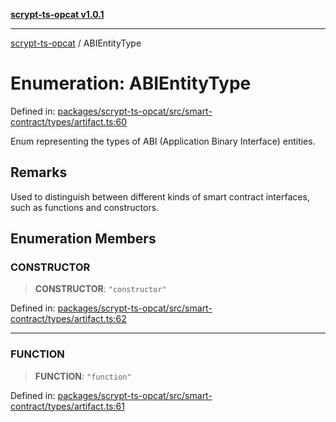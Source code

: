 [**scrypt-ts-opcat v1.0.1**](../README.md)

***

[scrypt-ts-opcat](../README.md) / ABIEntityType

# Enumeration: ABIEntityType

Defined in: [packages/scrypt-ts-opcat/src/smart-contract/types/artifact.ts:60](https://github.com/OPCAT-Labs/ts-tools/blob/e67b8657b34dbf57f8a4f9bdf87cdc2742db16bb/packages/scrypt-ts-opcat/src/smart-contract/types/artifact.ts#L60)

Enum representing the types of ABI (Application Binary Interface) entities.

## Remarks

Used to distinguish between different kinds of smart contract interfaces,
such as functions and constructors.

## Enumeration Members

### CONSTRUCTOR

> **CONSTRUCTOR**: `"constructor"`

Defined in: [packages/scrypt-ts-opcat/src/smart-contract/types/artifact.ts:62](https://github.com/OPCAT-Labs/ts-tools/blob/e67b8657b34dbf57f8a4f9bdf87cdc2742db16bb/packages/scrypt-ts-opcat/src/smart-contract/types/artifact.ts#L62)

***

### FUNCTION

> **FUNCTION**: `"function"`

Defined in: [packages/scrypt-ts-opcat/src/smart-contract/types/artifact.ts:61](https://github.com/OPCAT-Labs/ts-tools/blob/e67b8657b34dbf57f8a4f9bdf87cdc2742db16bb/packages/scrypt-ts-opcat/src/smart-contract/types/artifact.ts#L61)
